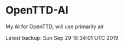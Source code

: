 # OpenTTD-AI
My AI for OpenTTD, will use primarily air

Latest backup: Sun Sep 29 18:34:01 UTC 2019
